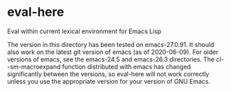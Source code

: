 # eval-here
Eval within current lexical environment for Emacs Lisp

The version in this directory has been tested on emacs-27.0.91. It should also
work on the latest git version of emacs (as of 2020-06-09). For older versions
of emacs, see the emacs-24.5 and emacs-26.3 directories. The cl--sm-macroexpand
function distributed with emacs has changed significantly between the versions,
so eval-here will not work correctly unless you use the appropriate version for
your version of GNU Emacs.
